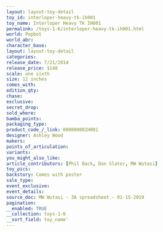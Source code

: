 ```yaml
---
layout: layout-toy-detail 
toy_id: interloper-heavy-tk-ih001
toy_name: Interloper Heavy TK IH001
permalink: /toys-1-6/interloper-heavy-tk-ih001.html
world: Popbot
world_abr: 
character_base: 
layout: layout-toy-detail
categories: 
release_date: 7/21/2014
release_price: $140 
scale: one sixth
size: 12 inches
comes_with: 
edition_qty: 
chase: 
exclusive: 
secret_drop: 
sold_where: 
bamba_points: 
packaging_type: 
product_code_/_link: 00000000IH001
designer: Ashley Wood
makers: 
points_of_articulation: 
variants: 
you_might_also_like: 
article_contributors: [Phil Back, Don Slater, MW Wutasi]
toy_pics: 
backstory: Comes with poster
sale_type: 
event_exclusive: 
event_details: 
source_doc: MW Wutasi - 3A spreadsheet - 01-15-2019
pagination: 
__enabled: TRUE
__collection: toys-1-6
__sort_field: toy_name'
---
```

